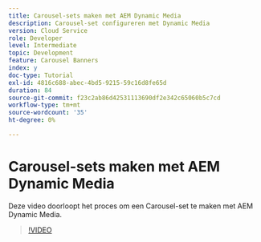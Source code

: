 ```yaml
---
title: Carousel-sets maken met AEM Dynamic Media
description: Carousel-set configureren met Dynamic Media
version: Cloud Service
role: Developer
level: Intermediate
topic: Development
feature: Carousel Banners
index: y
doc-type: Tutorial
exl-id: 4816c688-abec-4bd5-9215-59c16d8fe65d
duration: 84
source-git-commit: f23c2ab86d42531113690df2e342c65060b5c7cd
workflow-type: tm+mt
source-wordcount: '35'
ht-degree: 0%

---
```


# Carousel-sets maken met AEM Dynamic Media

Deze video doorloopt het proces om een Carousel-set te maken met AEM Dynamic Media.

>[!VIDEO](https://video.tv.adobe.com/v/335380?quality=12&learn=on)
